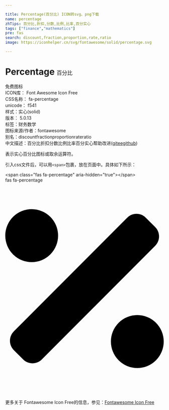 ```yaml
---

title: Percentage(百分比) ICON转svg、png下载
name: percentage
zhTips: 百分比,折扣,分数,比例,比率,百分实心
tags: ["finance","mathematics"]
pre: fas
search: discount,fraction,proportion,rate,ratio
image: https://iconhelper.cn/svg/fontawesome/solid/percentage.svg

---
```


# Percentage  <small style="font-size: 60%;font-weight: 100">百分比</small>


<div class="detail-page">
<p>
<span><span class="badge-success badge">免费图标</span> </span>
<br/>
<span>
ICON库：
<span class="badge-secondary badge">Font Awesome Icon Free</span> 
</span>
<br/>
<span>
CSS名称：
<span class="badge-secondary badge">fa-percentage</span> 
</span>
<br/>
<span>
unicode：
<span class="badge-secondary badge">f541</span> 
<copy-btn content='f541' btn-title=""></copy-btn>
<copy-btn :content='String.fromCodePoint(parseInt("f541", 16))' btn-title="复制U"></copy-btn>
</span><br/><span>样式：<span class="badge-light badge">实心(solid)</span></span>
<br/>
<span>
版本：
<span class="badge-secondary badge">5.0.13</span> 
</span><br/><span>标签：<span class="badge-light badge"><router-link to="/tags/finance.html">财务</router-link></span><span class="badge-light badge"><router-link to="/tags/mathematics.html">数学</router-link></span></span>
<br/>
<span>图标来源/作者：<span class="badge-light badge">fontawesome</span></span> 
<br/>
<span>别名：<span class="badge-light badge">discount</span><span class="badge-light badge">fraction</span><span class="badge-light badge">proportion</span><span class="badge-light badge">rate</span><span class="badge-light badge">ratio</span></span><br/><span class="zh-detail">中文描述：<span class="badge-primary badge">百分比</span><span class="badge-primary badge">折扣</span><span class="badge-primary badge">分数</span><span class="badge-primary badge">比例</span><span class="badge-primary badge">比率</span><span class="badge-primary badge">百分实心</span><span class="help-link"><span>帮助改进</span>(<a href="https://gitee.com/liuwave/icon-helper/edit/master/json/fontawesome/solid/percentage.json" target="_blank" rel="noopener noreferrer">gitee</a><a href="https://github.com/liuwave/icon-helper/edit/master/json/fontawesome/solid/percentage.json" target="_blank" rel="noopener noreferrer">github</a></span>)</span><br/>
</p>
</div><div class="description description alert alert-light">表示实心百分比图标或取余运算符。</div>
<div class="alert alert-dark">
  <i class="fas fa-percentage fa-xs"></i>
  <i class="fas fa-percentage fa-sm"></i>
  <i class="fas fa-percentage fa-lg"></i>
  <i class="fas fa-percentage fa-2x"></i>
  <i class="fas fa-percentage fa-3x"></i>
  <i class="fas fa-percentage fa-5x"></i>
  <i class="fas fa-percentage fa-7x"></i>
</div>
<div>
  <p>引入css文件后，可以用<code>&lt;span&gt;</code>包裹，放在页面中。具体如下所示：    
  </p>
  <div class="alert alert-primary" style="font-size: 14px">
    &lt;span class="fas fa-percentage" aria-hidden="true"&gt;&lt;/span&gt;
    <copy-btn content='<span class="fas fa-percentage" aria-hidden="true"></span>'></copy-btn>
  </div>
  <div class="alert alert-secondary">
    <i class="fas fa-percentage"
    style="font-size: 24px"
    aria-hidden="true"></i> fas fa-percentage
    <copy-btn content="fas fa-percentage" btn-title="复制图标名称"></copy-btn>
  </div>
</div>
<div id="svg" class="svg-wrap">
<svg xmlns="http://www.w3.org/2000/svg" viewBox="0 0 384 512"><path d="M109.25 173.25c24.99-24.99 24.99-65.52 0-90.51-24.99-24.99-65.52-24.99-90.51 0-24.99 24.99-24.99 65.52 0 90.51 25 25 65.52 25 90.51 0zm256 165.49c-24.99-24.99-65.52-24.99-90.51 0-24.99 24.99-24.99 65.52 0 90.51 24.99 24.99 65.52 24.99 90.51 0 25-24.99 25-65.51 0-90.51zm-1.94-231.43l-22.62-22.62c-12.5-12.5-32.76-12.5-45.25 0L20.69 359.44c-12.5 12.5-12.5 32.76 0 45.25l22.62 22.62c12.5 12.5 32.76 12.5 45.25 0l274.75-274.75c12.5-12.49 12.5-32.75 0-45.25z"/></svg>
</div>
<detail full-name='fa-percentage'></detail>

<Vssue title="关于“Percentage”的评论" />
    
<div><p>更多关于  Fontawesome Icon Free的信息，参见：<a target="_blank" href="https://iconhelper.cn/fontawesome.html">Fontawesome Icon Free</a>
</p></div>
